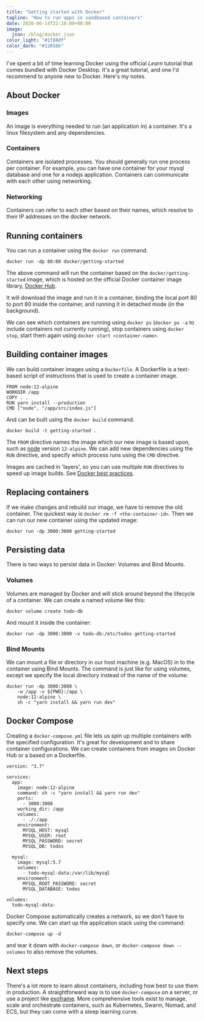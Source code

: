 ```yaml
---
title: "Getting started with Docker"
tagline: "How to run apps in sandboxed containers"
date: 2020-06-14T22:10:00+00:00
image:
  json: /blog/docker.json
color_light: "#1f88df"
color_dark: "#1265bb"
---
```


I've spent a bit of time learning Docker using the official _Learn_ tutorial that comes bundled with Docker Desktop. It's a great tutorial, and one I'd recommend to anyone new to Docker. Here's my notes.

## About Docker

### Images
An image is everything needed to run (an application in) a container. It's a linux filesystem and any dependencies.

### Containers
Containers are isolated processes. You should generally run one process per container. For example, you can have one container for your mysql database and one for a nodejs application. Containers can communicate with each other using networking.

### Networking
Containers can refer to each other based on their names, which resolve to their IP addresses on the docker network.

## Running containers
You can run a container using the `docker run` command.

```
docker run -dp 80:80 docker/getting-started
```

The above command will run the container based on the `docker/getting-started` image, which is hosted on the official Docker container image library, [Docker Hub][1].

It will download the image and run it in a container, binding the local port 80 to port 80 inside the container, and running it in detached mode (in the background).

We can see which containers are running using `docker ps` (`docker ps -a` to include containers not currently running), stop containers using `docker stop`, start them again using  `docker start <container-name>`.

## Building container images
We can build container images using a `Dockerfile`. A Dockerfile is a text-based script of instructions that is used to create a container image.

```
FROM node:12-alpine
WORKDIR /app
COPY . .
RUN yarn install --production
CMD ["node", "/app/src/index.js"]
```

And can be built using the `docker build` command.

```
docker build -t getting-started .
```

The `FROM` directive names the image which our new image is based upon, such as [node][2] version `12-alpine`. We can add new dependencies using the `RUN` directive, and specify which process runs using the `CMD` directive.

Images are cached in 'layers', so you can use multiple `RUN` directives to speed up image builds. See [Docker best practices][3].

## Replacing containers
If we make changes and rebuild our image, we have to remove the old container. The quickest way is `docker rm -f <the-container-id>`. Then we can run our new container using the updated image:

```
docker run -dp 3000:3000 getting-started
```

## Persisting data
There is two ways to persist data in Docker: Volumes and Bind Mounts.

### Volumes
Volumes are managed by Docker and will stick around beyond the lifecycle of a container. We can create a named volume like this:

```
docker volume create todo-db
```

And mount it inside the container:

```
docker run -dp 3000:3000 -v todo-db:/etc/todos getting-started
```

### Bind Mounts
We can mount a file or directory in our host machine (e.g. MacOS) in to the container using Bind Mounts. The command is just like for using volumes, except we specify the local directory instead of the name of the volume:

```
docker run -dp 3000:3000 \
    -w /app -v ${PWD}:/app \
    node:12-alpine \
    sh -c "yarn install && yarn run dev"
```

## Docker Compose
Creating a `docker-compose.yml` file lets us spin up multiple containers with the specified configuration. It's great for development and to share container configurations. We can create containers from images on Docker Hub or a based on a Dockerfile.

```
version: "3.7"

services:
  app:
    image: node:12-alpine
    command: sh -c "yarn install && yarn run dev"
    ports:
      - 3000:3000
    working_dir: /app
    volumes:
      - ./:/app
    environment:
      MYSQL_HOST: mysql
      MYSQL_USER: root
      MYSQL_PASSWORD: secret
      MYSQL_DB: todos

  mysql:
    image: mysql:5.7
    volumes:
      - todo-mysql-data:/var/lib/mysql
    environment: 
      MYSQL_ROOT_PASSWORD: secret
      MYSQL_DATABASE: todos

volumes:
  todo-mysql-data:
```

Docker Compose automatically creates a network, so we don't have to specify one. We can start up the application stack using the command:

```
docker-compose up -d
```

and tear it down with `docker-compose down`, or `docker-compose down --volumes` to also remove the volumes.

## Next steps
There's a lot more to learn about containers, including how best to use them in production. A straightforward way is to use `docker-compose` on a server, or use a project like [exoframe][4]. More comprehensive tools exist to manage, scale and orchestrate containers, such as Kubernetes, Swarm, Nomad, and ECS, but they can come with a steep learning curve.


[1]: https://hub.docker.com/
[2]: https://hub.docker.com/_/node/
[3]: https://docs.docker.com/develop/develop-images/dockerfile_best-practices/
[4]: https://github.com/exoframejs/exoframe
